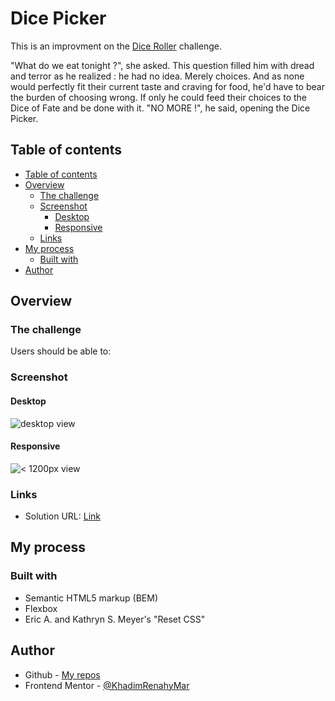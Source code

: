 # Dice Picker

This is an improvment on the [Dice Roller]() challenge.

"What do we eat tonight ?", she asked. 
This question filled him with dread and terror as he realized : he had no idea. Merely choices. And as none would perfectly fit their current  taste and craving for food, he'd have to bear the burden of choosing wrong. 
If only he could feed their choices to the Dice of Fate and be done with it.
"NO MORE !", he said, opening the Dice Picker.

## Table of contents
  - [Table of contents](#table-of-contents)
  - [Overview](#overview)
    - [The challenge](#the-challenge)
    - [Screenshot](#screenshot)
      - [Desktop](#desktop)
      - [Responsive](#responsive)
    - [Links](#links)
  - [My process](#my-process)
    - [Built with](#built-with)
  - [Author](#author)

## Overview

### The challenge

Users should be able to:


### Screenshot

#### Desktop

![desktop view]()

#### Responsive

![< 1200px view]()

### Links

- Solution URL: [Link]()

## My process

### Built with

- Semantic HTML5 markup (BEM)
- Flexbox
- Eric A. and Kathryn S. Meyer's "Reset CSS"

## Author

- Github - [My repos](https://github.com/KhadimRenahyMar?tab=repositories)
- Frontend Mentor - [@KhadimRenahyMar](https://www.frontendmentor.io/profile/KhadimRenahyMar)
